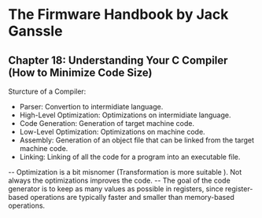 # The Firmware Handbook by Jack Ganssle

## Chapter 18: Understanding Your C Compiler (How to Minimize Code Size)

Sturcture of a Compiler:
- Parser: Convertion to intermidiate language.
- High-Level Optimization: Optimizations on intermidiate language.
- Code Generation: Generation of target machine code.
- Low-Level Optimization: Optimizations on machine code.
- Assembly: Generation of an object file that can be linked from the target machine code.
- Linking: Linking of all the code for a program into an executable file.

 -- Optimization is a bit misnomer (Transformation is more suitable ). Not always the optimizations improves the code.
 -- The goal of the code generator is to keep as many values as possible in registers, since register-based operations are typically faster and smaller than memory-based operations.
  
